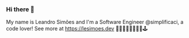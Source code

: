 ### Hi there 👋

My name is Leandro Simões and I'm a Software Engineer @simplificaci, a code lover! See more at https://lesimoes.dev 👨‍💻🖖👨‍🍳🎨🥁🍕🕹

<!--
**leandrosimoes/leandrosimoes** is a ✨ _special_ ✨ repository because its `README.md` (this file) appears on your GitHub profile.

Here are some ideas to get you started:

- 🔭 I’m currently working on ...
- 🌱 I’m currently learning ...
- 👯 I’m looking to collaborate on ...
- 🤔 I’m looking for help with ...
- 💬 Ask me about ...
- 📫 How to reach me: ...
- 😄 Pronouns: ...
- ⚡ Fun fact: ...
-->
